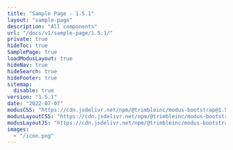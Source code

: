 ```yaml
---
title: "Sample Page - 1.5.1"
layout: "sample-page"
description: "All components"
url: "/docs/v1/sample-page/1.5.1/"
private: true
hideToc: true
SamplePage: true
loadModusLayout: true
hideNav: true
hideSearch: true
hideFooter: true
sitemap:
  disable: true
version: "1.5.1"
date: "2022-07-07"
modusCSS: "https://cdn.jsdelivr.net/npm/@trimbleinc/modus-bootstrap@1.5.1/dist/"
modusLayoutCSS: "https://cdn.jsdelivr.net/npm/@trimbleinc/modus-bootstrap@1.5.1/dist/modus-layout.min.css"
modusLayoutJS: "https://cdn.jsdelivr.net/npm/@trimbleinc/modus-bootstrap@1.5.1/dist/modus-layout.min.js"
images:
  - "/icon.png"
---
```


<style>
@media (prefers-color-scheme: dark) {
  .grid-item.bg-white {
    background-color: #171c1e !important;
  }
  .modus-content {
    background-color: #252a2e !important;
  }
}
</style>
